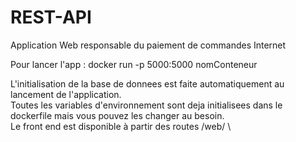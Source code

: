 # REST-API
Application Web responsable du paiement de commandes Internet

Pour lancer l'app : docker run -p 5000:5000 nomConteneur

L'initialisation de la base de donnees est faite automatiquement au lancement de l'application. \
Toutes les variables d'environnement sont deja initialisees dans le dockerfile mais vous pouvez les changer au besoin. \
Le front end est disponible à partir des routes /web/ \
